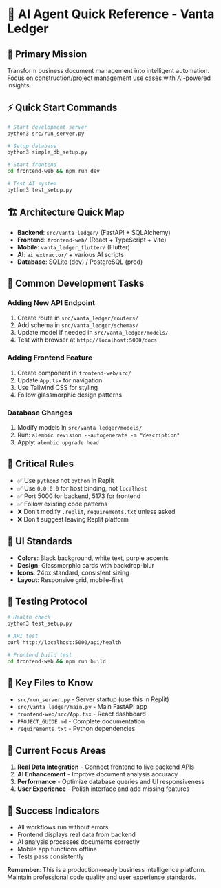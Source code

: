 
# 🤖 AI Agent Quick Reference - Vanta Ledger

## 🎯 Primary Mission
Transform business document management into intelligent automation. Focus on construction/project management use cases with AI-powered insights.

## ⚡ Quick Start Commands
```bash
# Start development server
python3 src/run_server.py

# Setup database
python3 simple_db_setup.py

# Start frontend
cd frontend-web && npm run dev

# Test AI system
python3 test_setup.py
```

## 🏗️ Architecture Quick Map
- **Backend**: `src/vanta_ledger/` (FastAPI + SQLAlchemy)
- **Frontend**: `frontend-web/` (React + TypeScript + Vite)
- **Mobile**: `vanta_ledger_flutter/` (Flutter)
- **AI**: `ai_extractor/` + various AI scripts
- **Database**: SQLite (dev) / PostgreSQL (prod)

## 🔧 Common Development Tasks

### Adding New API Endpoint
1. Create route in `src/vanta_ledger/routers/`
2. Add schema in `src/vanta_ledger/schemas/`
3. Update model if needed in `src/vanta_ledger/models/`
4. Test with browser at `http://localhost:5000/docs`

### Adding Frontend Feature
1. Create component in `frontend-web/src/`
2. Update `App.tsx` for navigation
3. Use Tailwind CSS for styling
4. Follow glassmorphic design patterns

### Database Changes
1. Modify models in `src/vanta_ledger/models/`
2. Run: `alembic revision --autogenerate -m "description"`
3. Apply: `alembic upgrade head`

## 🚨 Critical Rules
- ✅ Use `python3` not `python` in Replit
- ✅ Use `0.0.0.0` for host binding, not `localhost`
- ✅ Port 5000 for backend, 5173 for frontend
- ✅ Follow existing code patterns
- ❌ Don't modify `.replit`, `requirements.txt` unless asked
- ❌ Don't suggest leaving Replit platform

## 🎨 UI Standards
- **Colors**: Black background, white text, purple accents
- **Design**: Glassmorphic cards with backdrop-blur
- **Icons**: 24px standard, consistent sizing
- **Layout**: Responsive grid, mobile-first

## 🧪 Testing Protocol
```bash
# Health check
python3 test_setup.py

# API test
curl http://localhost:5000/api/health

# Frontend build test
cd frontend-web && npm run build
```

## 📂 Key Files to Know
- `src/run_server.py` - Server startup (use this in Replit)
- `src/vanta_ledger/main.py` - Main FastAPI app
- `frontend-web/src/App.tsx` - React dashboard
- `PROJECT_GUIDE.md` - Complete documentation
- `requirements.txt` - Python dependencies

## 🎯 Current Focus Areas
1. **Real Data Integration** - Connect frontend to live backend APIs
2. **AI Enhancement** - Improve document analysis accuracy
3. **Performance** - Optimize database queries and UI responsiveness
4. **User Experience** - Polish interface and add missing features

## 🚀 Success Indicators
- All workflows run without errors
- Frontend displays real data from backend
- AI analysis processes documents correctly
- Mobile app functions offline
- Tests pass consistently

**Remember**: This is a production-ready business intelligence platform. Maintain professional code quality and user experience standards.
